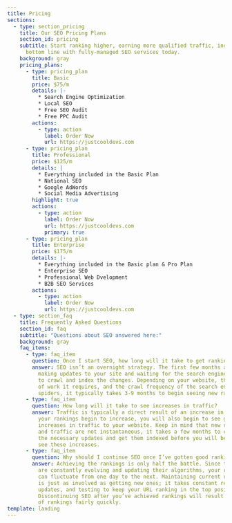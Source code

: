 ```yaml
---
title: Pricing
sections:
  - type: section_pricing
    title: Our SEO Pricing Plans
    section_id: pricing
    subtitle: Start ranking higher, earning more qualified traffic, increasing your
      bottom line with fully-managed SEO services today.
    background: gray
    pricing_plans:
      - type: pricing_plan
        title: Basic
        price: $75/m
        details: |-
          * Search Engine Optimization
          * Local SEO
          * Free SEO Audit
          * Free PPC Audit
        actions:
          - type: action
            label: Order Now
            url: https://justcooldevs.com
      - type: pricing_plan
        title: Professional
        price: $125/m
        details: |
          * Everything included in the Basic Plan
          * National SEO
          * Google AdWords
          * Social Media Advertising
        highlight: true
        actions:
          - type: action
            label: Order Now
            url: https://justcooldevs.com
            primary: true
      - type: pricing_plan
        title: Enterprise
        price: $175/m
        details: |-
          * Everything included in the Basic plan & Pro Plan
          * Enterprise SEO
          * Professional Web Dvelopment
          * B2B SEO Services
        actions:
          - type: action
            label: Order Now
            url: https://justcooldevs.com
  - type: section_faq
    title: Frequently Asked Questions
    section_id: faq
    subtitle: "Questions about SEO answered here:"
    background: gray
    faq_items:
      - type: faq_item
        question: Once I start SEO, how long will it take to get rankings?
        answer: SEO isn’t an overnight strategy. The first few months are dedicated to
          making updates to your site and waiting for the search engine spiders
          to crawl and index the changes. Depending on your website, the amount
          of work it requires, and the crawl frequency of the search engine
          spiders, it typically takes 3-9 months to begin seeing new rankings.
      - type: faq_item
        question: How long will it take to see increases in traffic?
        answer: Traffic is typically a direct result of an increase in rankings. Once
          your rankings begin to increase, you will also begin to see gradual
          increases in traffic to your website. Keep in mind that new rankings
          and traffic are not instantaneous, it takes a few months to complete
          the necessary updates and get them indexed before you will begin to
          see these increases.
      - type: faq_item
        question: Why should I continue SEO once I’ve gotten good rankings?
        answer: Achieving the rankings is only half the battle. Since the search engines
          are constantly evolving and updating their algorithms, your rankings
          can fluctuate from one day to the next. Maintaining current rankings
          is just as involved as getting new ones; it takes constant research,
          updates, and testing to keep your URL ranking in the top positions.
          Discontinuing SEO after you’ve achieved rankings will result in a loss
          of rankings fairly quickly.
template: landing
---
```

